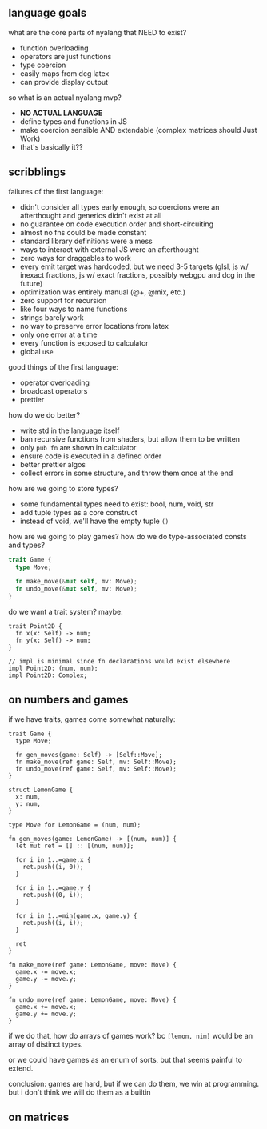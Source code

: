 ## language goals

what are the core parts of nyalang that NEED to exist?

- function overloading
- operators are just functions
- type coercion
- easily maps from dcg latex
- can provide display output

so what is an actual nyalang mvp?

- **NO ACTUAL LANGUAGE**
- define types and functions in JS
- make coercion sensible AND extendable (complex matrices should Just Work)
- that's basically it??

## scribblings

failures of the first language:

- didn't consider all types early enough, so coercions were an afterthought and
  generics didn't exist at all
- no guarantee on code execution order and short-circuiting
- almost no fns could be made constant
- standard library definitions were a mess
- ways to interact with external JS were an afterthought
- zero ways for draggables to work
- every emit target was hardcoded, but we need 3-5 targets (glsl, js w/ inexact
  fractions, js w/ exact fractions, possibly webgpu and dcg in the future)
- optimization was entirely manual (@+, @mix, etc.)
- zero support for recursion
- like four ways to name functions
- strings barely work
- no way to preserve error locations from latex
- only one error at a time
- every function is exposed to calculator
- global `use`

good things of the first language:

- operator overloading
- broadcast operators
- prettier

how do we do better?

- write std in the language itself
- ban recursive functions from shaders, but allow them to be written
- only `pub fn` are shown in calculator
- ensure code is executed in a defined order
- better prettier algos
- collect errors in some structure, and throw them once at the end

how are we going to store types?

- some fundamental types need to exist: bool, num, void, str
- add tuple types as a core construct
- instead of void, we'll have the empty tuple `()`

how are we going to play games? how do we do type-associated consts and types?

```rs
trait Game {
  type Move;

  fn make_move(&mut self, mv: Move);
  fn undo_move(&mut self, mv: Move);
}
```

do we want a trait system? maybe:

```nya
trait Point2D {
  fn x(x: Self) -> num;
  fn y(x: Self) -> num;
}

// impl is minimal since fn declarations would exist elsewhere
impl Point2D: (num, num);
impl Point2D: Complex;
```

## on numbers and games

if we have traits, games come somewhat naturally:

```nya
trait Game {
  type Move;

  fn gen_moves(game: Self) -> [Self::Move];
  fn make_move(ref game: Self, mv: Self::Move);
  fn undo_move(ref game: Self, mv: Self::Move);
}

struct LemonGame {
  x: num,
  y: num,
}

type Move for LemonGame = (num, num);

fn gen_moves(game: LemonGame) -> [(num, num)] {
  let mut ret = [] :: [(num, num)];

  for i in 1..=game.x {
    ret.push((i, 0));
  }

  for i in 1..=game.y {
    ret.push((0, i));
  }

  for i in 1..=min(game.x, game.y) {
    ret.push((i, i));
  }

  ret
}

fn make_move(ref game: LemonGame, move: Move) {
  game.x -= move.x;
  game.y -= move.y;
}

fn undo_move(ref game: LemonGame, move: Move) {
  game.x += move.x;
  game.y += move.y;
}
```

if we do that, how do arrays of games work? bc `[lemon, nim]` would be an array
of distinct types.

or we could have games as an enum of sorts, but that seems painful to extend.

conclusion: games are hard, but if we can do them, we win at programming. but i
don't think we will do them as a builtin

## on matrices
